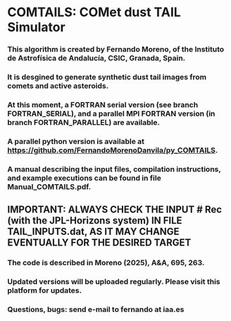 # COMTAILS: COMet dust TAIL Simulator
### This algorithm is created by **Fernando Moreno**, of the Instituto de Astrofísica de Andalucía, CSIC, Granada, Spain.
### It is desgined to generate synthetic dust tail images from comets and active asteroids.
### At this moment, a FORTRAN serial version (see branch FORTRAN_SERIAL), and a parallel MPI FORTRAN version (in branch FORTRAN_PARALLEL) are available.  
### A parallel python version is available at  https://github.com/FernandoMorenoDanvila/py_COMTAILS.
### A manual describing the input files, compilation instructions, and example executions can be found in file Manual_COMTAILS.pdf. 
##  IMPORTANT: ALWAYS CHECK THE INPUT # Rec (with the JPL-Horizons system) IN FILE TAIL_INPUTS.dat, AS IT MAY CHANGE EVENTUALLY FOR THE DESIRED TARGET
### The code is described in Moreno (2025), A&A, 695, 263.
### Updated versions will be uploaded regularly. Please visit this platform for updates.
### Questions, bugs: send e-mail to fernando at iaa.es
